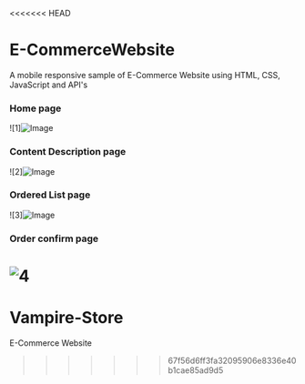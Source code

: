 <<<<<<< HEAD
# E-CommerceWebsite
 A mobile responsive sample of E-Commerce Website using HTML, CSS, JavaScript and API's
 
 
 
### Home page
![1]![Image](https://github.com/user-attachments/assets/f2066eed-365f-4509-8c5c-8971dd542b0b)



### Content Description page
![2]![Image](https://github.com/user-attachments/assets/8605cbb7-6fab-4022-a045-6802e49ec7d7)



### Ordered List page
![3]![Image](https://github.com/user-attachments/assets/3ae34dbd-dc2b-4887-acab-7fe81ab89fac)



### Order confirm page
![4](https://user-images.githubusercontent.com/17312616/65086779-b2efdd80-d9d0-11e9-95d5-4b1a48eafe04.png)
=======
# Vampire-Store
E-Commerce Website
>>>>>>> 67f56d6ff3fa32095906e8336e40b1cae85ad9d5
